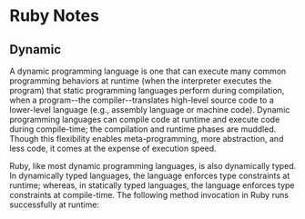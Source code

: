 # Ruby Notes

## Dynamic
A dynamic programming language is one that can execute many common programming behaviors at runtime (when the interpreter executes the program) that static programming languages perform during compilation, when a program--the compiler--translates high-level source code to a lower-level language (e.g., assembly language or machine code). Dynamic programming languages can compile code at runtime and execute code during compile-time; the compilation and runtime phases are muddled. Though this flexibility enables meta-programming, more abstraction, and less code, it comes at the expense of execution speed.

Ruby, like most dynamic programming languages, is also dynamically typed. In dynamically typed languages, the language enforces type constraints at runtime; whereas, in statically typed languages, the language enforces type constraints at compile-time. The following method invocation in Ruby runs successfully at runtime:
